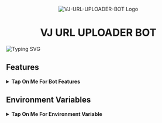 <p align="center">
  <img src="https://graph.org/file/d57d6f83abb6b8d0efb02.jpg" alt="VJ-URL-UPLOADER-BOT Logo">
</p>
<h1 align="center">
  VJ URL UPLOADER BOT
</h1>

![Typing SVG](https://readme-typing-svg.herokuapp.com/?lines=Welcome+To+VJ-URL-UPLOADER-BOT;A+Highly+Advance+Url+Uploader+Bot;Made+By+Yt-@Tech_VJ!;With+Token+Verification+Feature;Broadcast+Force+Subscribe+Feature;A+Bot+With+Fully+Advanced+Feature!;Must+Give+Credit+To+Tech+VJ;Thank+You!)
</p>

## Features

<b><details><summary>Tap On Me For Bot Features</summary>
 
- [x] Upload [YT-DLP Supported Links](https://telegram.me/VJCode/4) to Telegram.
- [x] Upload HTTP/HTTPS as File/Video to Telegram.
- [x] Upload zee5, sony.live, voot and much more.
- [x] Permanent thumbnail Support.
- [x] Broadcast & Force Subscribe Feature Added
- [x] Token Verification Feature Added [ Premium Feature] 
- [x] Custom Start Message With Picture And Buttons

Heroku BuildPack :-
- `https://github.com/jonathanong/heroku-buildpack-ffmpeg-latest`

</b>
</details>

## Environment Variables

<b><details><summary>Tap On Me For Environment Variable</summary>

- `TECH_VJ_API_ID` : Get From [my.telegram.org](https://my.telegram.org)
- `TECH_VJ_API_HASH` : Get From [my.telegram.org](https://my.telegram.org)
- `TECH_VJ_BOT_TOKEN` : Get From [BotFather](https://telegram.me/BotFather)
- `TECH_VJ_BOT_USERNAME` : Your Bot Username Without @
- `TECH_VJ_DB_URI` : Mongodb Database Url For Main Bot [Tutorial Watch Here](https://youtu.be/I36_OTWvT2w)
- `TECH_VJ_OWNER_ID` : It mean Admin/Owner Id For Broadcasting Message.
- `TECH_VJ_LOG_CHANNEL` : Log channel id start with -100xxxxxx
- `TECH_VJ_UPDATES_CHANNEL` : Update channel id start with -100xxxxxx
- `TECH_VJ` : True if you want token verification else False
- `TECH_VJ_URL` : Your Shortner Domain Url Without https://
- `TECH_VJ_API` : Your Shortner Api
- `TECH_VJ_TUTORIAL` : Your How To Open Link of Shortner
</b>
</details>
